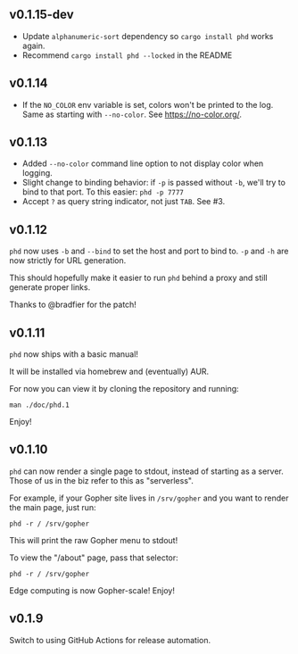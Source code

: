 ## v0.1.15-dev

- Update `alphanumeric-sort` dependency so `cargo install phd` works again.
- Recommend `cargo install phd --locked` in the README

## v0.1.14

- If the `NO_COLOR` env variable is set, colors won't be printed to
  the log. Same as starting with `--no-color`.
  See https://no-color.org/.

## v0.1.13

- Added `--no-color` command line option to not display color when
  logging.
- Slight change to binding behavior: if `-p` is passed without `-b`,
  we'll try to bind to that port. To this easier: `phd -p 7777`
- Accept `?` as query string indicator, not just `TAB`. See #3.

## v0.1.12

`phd` now uses `-b` and `--bind` to set the host and port to
bind to. `-p` and `-h` are now strictly for URL generation.

This should hopefully make it easier to run `phd` behind a
proxy and still generate proper links.

Thanks to @bradfier for the patch!

## v0.1.11

`phd` now ships with a basic manual!

It will be installed via homebrew and (eventually) AUR.

For now you can view it by cloning the repository and running:

    man ./doc/phd.1

Enjoy!

## v0.1.10

`phd` can now render a single page to stdout, instead of starting
as a server. Those of us in the biz refer to this as "serverless".

For example, if your Gopher site lives in `/srv/gopher` and you want
to render the main page, just run:

    phd -r / /srv/gopher

This will print the raw Gopher menu to stdout!

To view the "/about" page, pass that selector:

    phd -r / /srv/gopher

Edge computing is now Gopher-scale! Enjoy!

## v0.1.9

Switch to using GitHub Actions for release automation.
